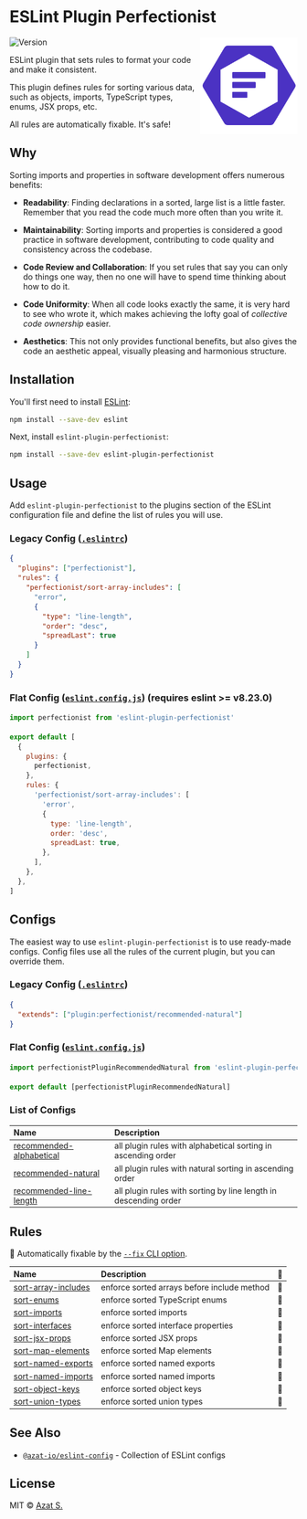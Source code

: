 # ESLint Plugin Perfectionist

<img src="https://raw.githubusercontent.com/azat-io/eslint-plugin-perfectionist/main/docs/public/logo.svg" alt="ESLint" align="right" width="170" height="170" />

![Version](https://img.shields.io/npm/v/eslint-plugin-perfectionist.svg?color=brightgreen)

ESLint plugin that sets rules to format your code and make it consistent.

This plugin defines rules for sorting various data, such as objects, imports, TypeScript types, enums, JSX props, etc.

All rules are automatically fixable. It's safe!

## Why

Sorting imports and properties in software development offers numerous benefits:

- **Readability**: Finding declarations in a sorted, large list is a little faster. Remember that you read the code much more often than you write it.

- **Maintainability**: Sorting imports and properties is considered a good practice in software development, contributing to code quality and consistency across the codebase.

- **Code Review and Collaboration**: If you set rules that say you can only do things one way, then no one will have to spend time thinking about how to do it.

- **Code Uniformity**: When all code looks exactly the same, it is very hard to see who wrote it, which makes achieving the lofty goal of _collective code ownership_ easier.

- **Aesthetics**: This not only provides functional benefits, but also gives the code an aesthetic appeal, visually pleasing and harmonious structure.

## Installation

You'll first need to install [ESLint](https://eslint.org):

```sh
npm install --save-dev eslint
```

Next, install `eslint-plugin-perfectionist`:

```sh
npm install --save-dev eslint-plugin-perfectionist
```

## Usage

Add `eslint-plugin-perfectionist` to the plugins section of the ESLint configuration file and define the list of rules you will use.

### Legacy Config ([`.eslintrc`](https://eslint.org/docs/latest/use/configure/configuration-files))

```json
{
  "plugins": ["perfectionist"],
  "rules": {
    "perfectionist/sort-array-includes": [
      "error",
      {
        "type": "line-length",
        "order": "desc",
        "spreadLast": true
      }
    ]
  }
}
```

### Flat Config ([`eslint.config.js`](https://eslint.org/docs/latest/use/configure/configuration-files-new)) (requires eslint >= v8.23.0)

```js
import perfectionist from 'eslint-plugin-perfectionist'

export default [
  {
    plugins: {
      perfectionist,
    },
    rules: {
      'perfectionist/sort-array-includes': [
        'error',
        {
          type: 'line-length',
          order: 'desc',
          spreadLast: true,
        },
      ],
    },
  },
]
```

## Configs

The easiest way to use `eslint-plugin-perfectionist` is to use ready-made configs. Config files use all the rules of the current plugin, but you can override them.

### Legacy Config ([`.eslintrc`](https://eslint.org/docs/latest/use/configure/configuration-files))

```json
{
  "extends": ["plugin:perfectionist/recommended-natural"]
}
```

### Flat Config ([`eslint.config.js`](https://eslint.org/docs/latest/use/configure/configuration-files-new))

```js
import perfectionistPluginRecommendedNatural from 'eslint-plugin-perfectionist/configs/recommended-natural'

export default [perfectionistPluginRecommendedNatural]
```

### List of Configs

| Name                                                                                                     | Description                                                      |
| :------------------------------------------------------------------------------------------------------- | :--------------------------------------------------------------- |
| [recommended-alphabetical](https://eslint-plugin-perfectionist.azat.io/configs/recommended-alphabetical) | all plugin rules with alphabetical sorting in ascending order    |
| [recommended-natural](https://eslint-plugin-perfectionist.azat.io/configs/recommended-natural)           | all plugin rules with natural sorting in ascending order         |
| [recommended-line-length](https://eslint-plugin-perfectionist.azat.io/configs/recommended-line-length)   | all plugin rules with sorting by line length in descending order |

## Rules

<!-- begin auto-generated rules list -->

🔧 Automatically fixable by the [`--fix` CLI option](https://eslint.org/docs/user-guide/command-line-interface#--fix).

| Name                                                                                         | Description                                 | 🔧  |
| :------------------------------------------------------------------------------------------- | :------------------------------------------ | :-- |
| [sort-array-includes](https://eslint-plugin-perfectionist.azat.io/rules/sort-array-includes) | enforce sorted arrays before include method | 🔧  |
| [sort-enums](https://eslint-plugin-perfectionist.azat.io/rules/sort-enums)                   | enforce sorted TypeScript enums             | 🔧  |
| [sort-imports](https://eslint-plugin-perfectionist.azat.io/rules/sort-imports)               | enforce sorted imports                      | 🔧  |
| [sort-interfaces](https://eslint-plugin-perfectionist.azat.io/rules/sort-interfaces)         | enforce sorted interface properties         | 🔧  |
| [sort-jsx-props](https://eslint-plugin-perfectionist.azat.io/rules/sort-jsx-props)           | enforce sorted JSX props                    | 🔧  |
| [sort-map-elements](https://eslint-plugin-perfectionist.azat.io/rules/sort-map-elements)     | enforce sorted Map elements                 | 🔧  |
| [sort-named-exports](https://eslint-plugin-perfectionist.azat.io/rules/sort-named-exports)   | enforce sorted named exports                | 🔧  |
| [sort-named-imports](https://eslint-plugin-perfectionist.azat.io/rules/sort-named-imports)   | enforce sorted named imports                | 🔧  |
| [sort-object-keys](https://eslint-plugin-perfectionist.azat.io/rules/sort-object-keys)       | enforce sorted object keys                  | 🔧  |
| [sort-union-types](https://eslint-plugin-perfectionist.azat.io/rules/sort-union-types)       | enforce sorted union types                  | 🔧  |

<!-- end auto-generated rules list -->

## See Also

- [`@azat-io/eslint-config`](https://github.com/azat-io/eslint-config) - Collection of ESLint configs

## License

MIT &copy; [Azat S.](https://azat.io)
